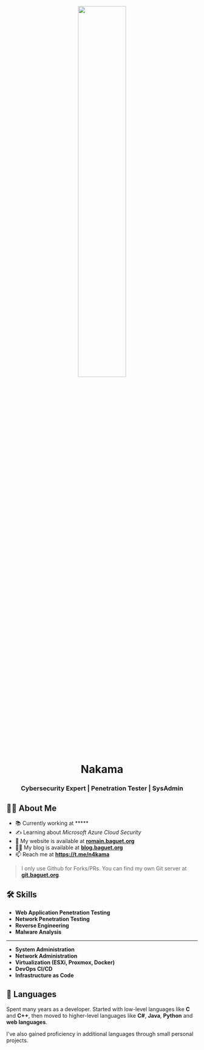 <p align="center"><img width="50%" height="auto" src="./nakama.gif"/></p>

<h1 align="center">Nakama</h1>
<h3 align="center">Cybersecurity Expert | Penetration Tester | SysAdmin</h3>

## 🙋‍♂️ About Me

- 📚 Currently working at \*\*\*\*\*
- ✍️ Learning about *Microsoft Azure Cloud Security*
- 🚀 My website is available at **[romain.baguet.org](https://romain.baguet.org/)**
- 🕵️‍♂️ My blog is available at **[blog.baguet.org](https://blog.baguet.org/)**
- 📫 Reach me at **https://t.me/n4kama**

> I only use Github for Forks/PRs. You can find my own Git server at **[git.baguet.org](https://git.baguet.org/)**.

## 🛠️ Skills

- **Web Application Penetration Testing**
- **Network Penetration Testing**
- **Reverse Engineering**
- **Malware Analysis**

---

- **System Administration**
- **Network Administration**
- **Virtualization (ESXi, Proxmox, Docker)**
- **DevOps CI/CD**
- **Infrastructure as Code**

## 🙊 Languages

Spent many years as a developer. Started with low-level languages like **C** and **C++**, then moved to higher-level languages like **C#**, **Java**, **Python** and **web languages**.

I've also gained proficiency in additional languages through small personal projects.